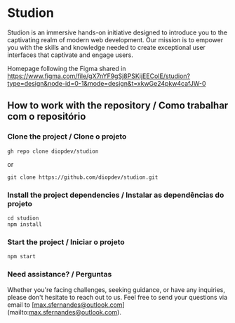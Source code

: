# Studion

Studion is an immersive hands-on initiative designed to introduce you to the captivating realm of modern web development. Our mission is to empower you with the skills and knowledge needed to create exceptional user interfaces that captivate and engage users.

Homepage following the Figma shared in https://www.figma.com/file/gX7nYF9gSj8PSKijEECoIE/studion?type=design&node-id=0-1&mode=design&t=xkwGe24pkw4cafJW-0


## How to work with the repository / Como trabalhar com o repositório

### Clone the project / Clone o projeto

```
gh repo clone diopdev/studion

```
 or 

```
git clone https://github.com/diopdev/studion.git

```

### Install the project dependencies / Instalar as dependências do projeto

```
cd studion
npm install
```

### Start the project / Iniciar o projeto

```
npm start
```

### Need assistance? / Perguntas

Whether you're facing challenges, seeking guidance, or have any inquiries, please don't hesitate to reach out to us. Feel free to send your questions via email to [max.sfernandes@outlook.com] (mailto:max.sfernandes@outlook.com).


